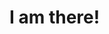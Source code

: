  <!doctype html>
<html>

<head>
    <meta charset="utf-8">
    <title>Hello World Wild Web</title>
</head>

<body>
    <h1>I am there!</h1>
</body>

</html> 